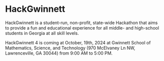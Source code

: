 # HackGwinnett

HackGwinnett is a student-run, non-profit, state-wide Hackathon that aims to provide a fun and educational experience for all middle- and high-school students in Georgia at all skill levels.

HackGwinnett 4 is coming at October, 19th, 2024 at Gwinnett School of Mathematics, Science, and Technology (970 McElvaney Ln NW, Lawrenceville, GA 30044) from 9:00 AM to 5:00 PM.

